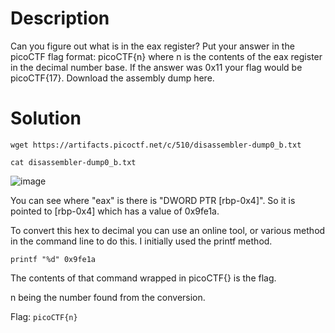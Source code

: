 # Description

Can you figure out what is in the eax register? Put your answer in the picoCTF flag format: picoCTF{n} where n is the contents of the eax register in the decimal number base. If the answer was 0x11 your flag would be picoCTF{17}.
Download the assembly dump here.

# Solution

```wget https://artifacts.picoctf.net/c/510/disassembler-dump0_b.txt```

```cat disassembler-dump0_b.txt```

![image](https://github.com/noamgariani11/picoGym-Exclusive/assets/91398631/8fd75e2f-4a72-4ac9-82c3-f0950f79ee13)

You can see where "eax" is there is "DWORD PTR [rbp-0x4]". So it is pointed to [rbp-0x4] which has a value of 0x9fe1a.

To convert this hex to decimal you can use an online tool, or various method in the command line to do this. I initially used the printf method.

```printf "%d" 0x9fe1a```

The contents of that command wrapped in picoCTF{} is the flag.

n being the number found from the conversion.

Flag: ```picoCTF{n}```
